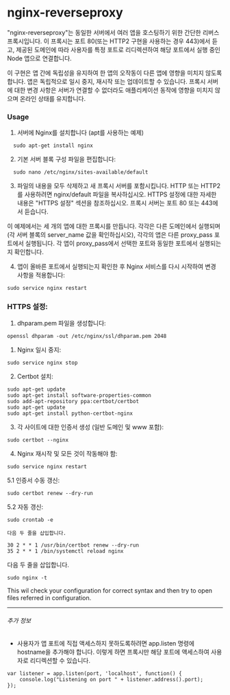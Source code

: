# nginx-reverseproxy

"nginx-reverseproxy"는 동일한 서버에서 여러 앱을 호스팅하기 위한 간단한 리버스 프록시입니다. 이 프록시는 포트 80(또는 HTTP2 구현을 사용하는 경우 443)에서 듣고, 제공된 도메인에 따라 사용자를 특정 포트로 리디렉션하여 해당 포트에서 실행 중인 Node 앱으로 연결합니다.

이 구현은 앱 간에 독립성을 유지하여 한 앱의 오작동이 다른 앱에 영향을 미치지 않도록 합니다. 앱은 독립적으로 일시 중지, 재시작 또는 업데이트할 수 있습니다. 프록시 서버에 대한 변경 사항은 서버가 연결할 수 없더라도 애플리케이션 동작에 영향을 미치지 않으며 온라인 상태를 유지합니다.


### Usage
1. 서버에 Nginx를 설치합니다 (apt를 사용하는 예제)
```
  sudo apt-get install nginx
```

2. 기본 서버 블록 구성 파일을 편집합니다:
```
  sudo nano /etc/nginx/sites-available/default
```

3. 파일의 내용을 모두 삭제하고 새 프록시 서버를 포함시킵니다. HTTP 또는 HTTP2를 사용하려면 nginx/default 파일을 복사하십시오. HTTPS 설정에 대한 자세한 내용은 "HTTPS 설정" 섹션을 참조하십시오. 프록시 서버는 포트 80 또는 443에서 듣습니다.

  이 예제에서는 세 개의 앱에 대한 프록시를 만듭니다. 각각은 다른 도메인에서 실행되며 (각 서버 블록의 server_name 값을 확인하십시오), 각각의 앱은 다른 proxy_pass 포트에서 실행됩니다. 각 앱이 proxy_pass에서 선택한 포트와 동일한 포트에서 실행되는지 확인합니다.
  

4. 앱이 올바른 포트에서 실행되는지 확인한 후 Nginx 서비스를 다시 시작하여 변경 사항을 적용합니다:

```
sudo service nginx restart
```

### HTTPS 설정:

1. dhparam.pem 파일을 생성합니다:
```
openssl dhparam -out /etc/nginx/ssl/dhparam.pem 2048
```


1. Nginx 일시 중지:
```
sudo service nginx stop
```

2. Certbot 설치:
```
sudo apt-get update
sudo apt-get install software-properties-common
sudo add-apt-repository ppa:certbot/certbot
sudo apt-get update
sudo apt-get install python-certbot-nginx 
```

3. 각 사이트에 대한 인증서 생성 (일반 도메인 및 www 포함):
```
sudo certbot --nginx
```



4. Nginx 재시작 및 모든 것이 작동해야 함:
```
sudo service nginx restart
```

5.1 인증서 수동 갱신:
```
sudo certbot renew --dry-run
```
5.2 자동 갱신:
```
sudo crontab -e

다음 두 줄을 삽입합니다.

30 2 * * 1 /usr/bin/certbot renew --dry-run
35 2 * * 1 /bin/systemctl reload nginx
```

다음 두 줄을 삽입합니다.
```
sudo nginx -t
```
This wil check your configuration for correct syntax and then try to open files referred in configuration.

---
###### 추가 정보
* 사용자가 앱 포트에 직접 액세스하지 못하도록하려면 app.listen 명령에 hostname을 추가해야 합니다. 이렇게 하면 프록시만 해당 포트에 액세스하여 사용자로 리디렉션할 수 있습니다.
```
var listener = app.listen(port, 'localhost', function() {
    console.log("Listening on port " + listener.address().port);
});
```


